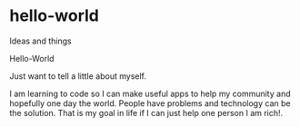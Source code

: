 # hello-world
Ideas and things

Hello-World

Just want to tell a little about myself.

I am learning to code so I can make useful apps to help my community and hopefully one day the world. People have problems and technology can be the solution. That is my goal in life if I can just help one person I am rich!.
